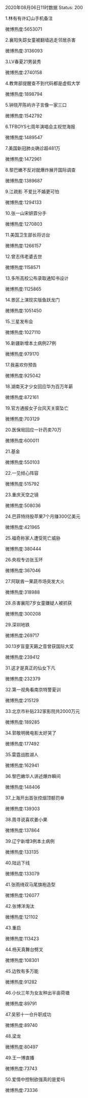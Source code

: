 2020年08月06日11时数据
Status: 200

1.林有有许幻山手机备注

微博热度:5653071

2.襄阳失踪女童被翻墙逃走邻居杀害

微博热度:3136093

3.LV春夏21男装秀

微博热度:2740158

4.教育部提醒查不到代码都是虚假大学

微博热度:1898794

5.钟晓芹陈屿许子言像一家三口

微博热度:1542792

6.TFBOYS七周年演唱会主视觉海报

微博热度:1489547

7.美国新冠肺炎确诊超481万

微博热度:1472961

8.黎巴嫩不反对就爆炸展开国际调查

微博热度:1389687

9.江疏影 不爱比不婚更可怕

微博热度:1294133

10.张一山宋妍霏分手

微博热度:1270803

11.美国卫生部长将访台

微博热度:1266157

12.曾志伟老婆去世

微博热度:1158571

13.多所高校公布录取通知书设计

微博热度:1125865

14.景区上演现实版鱼跃龙门

微博热度:1051450

15.三星发布会

微博热度:1027110

16.新疆新增本土病例27例

微博热度:979170

17.我喜欢你预告

微博热度:925042

18.湖南天才少女回应华为百万年薪

微博热度:872161

19.官方通报女子台风天关窗坠亡

微博热度:703129

20.医保局回应一针药卖70万

微博热度:600011

21.基金

微博热度:550103

22.一见倾心阵容

微博热度:515792

23.重庆天空之镜

微博热度:508036

24.巴菲特持股苹果7个月赚300亿美元

微博热度:421965

25.福奇称家人遭受死亡威胁

微博热度:380444

26.央视专访张玉环

微博热度:367046

27.阿联酋一果蔬市场突发大火

微博热度:318988

28.杀害襄阳7岁女童嫌疑人被抓获

微博热度:300208

29.深圳地铁

微博热度:269717

30.13岁盲童天籁之音曾获国际大奖

微博热度:239412

31.这才是真正的仙女下凡

微博热度:232379

32.第一视角看南京特警夏训

微博热度:215129

33.北京市补贴232家影院共2000万元

微博热度:189285

34.郭敬明微电影太好哭了

微博热度:177492

35.雷霆战胜湖人

微博热度:162941

36.黎巴嫩华人讲述爆炸瞬间

微博热度:148406

37.上海开出首张控烟顶额罚单

微博热度:139303

38.周寻说喜欢姜小果

微博热度:137864

39.辽宁新增3例本土病例

微博热度:133135

40.陆远下线

微博热度:133079

41.张雨绮双马尾旗袍造型

微博热度:126077

42.张博洋淘汰

微博热度:121102

43.重启

微博热度:113423

44.杨天真舞台劈叉

微博热度:108301

45.边牧有多万能

微博热度:91282

46.小伙三年为女友种出半亩荷塘

微博热度:89791

47.吴邪十一仓升职成功

微博热度:89740

48.梁龙

微博热度:80497

49.王一博直播

微博热度:73743

50.爱情中控制欲强真的是爱吗

微博热度:73336

